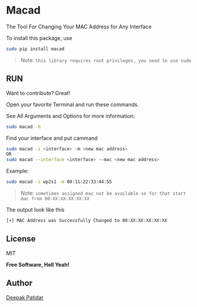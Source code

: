 # Macad
The Tool For Changing Your MAC Address for Any Interface

To install this package, use

```bash
sudo pip install macad
```
> Note: `this library requires root privileges, you need to use sudo`

## RUN

Want to contribute? Great!

Open your favorite Terminal and run these commands.

See All Arguments and Options for more information:

```sh
sudo macad -h
```

Find your interface and put cammand

```sh
sudo macad -i <interface> -m <new mac address>
OR 
sudo macad --interface <interface> --mac <new mac address>
```

Example:

```sh
sudo macad -i wp2s1 -m 00:11:22:33:44:55
```
> Note: `sometimes assigned mac not be available so for that start mac from 00:XX:XX:XX:XX:XX`

The output  look like this

```sh
[+] MAC Address was Successfully Changed to 00:XX:XX:XX:XX:XX

```

## License

MIT

**Free Software, Hell Yeah!**

## Author

[Deepak Patidar](https://github.com/DeepakDarkiee/great-text)